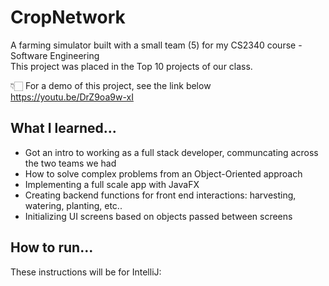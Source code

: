 # CropNetwork

A farming simulator built with a small team (5) for my CS2340 course - Software Engineering  
This project was placed in the Top 10 projects of our class.  

👇🏻 For a demo of this project, see the link below
https://youtu.be/DrZ9oa9w-xI

## What I learned...

* Got an intro to working as a full stack developer, communcating across the two teams we had
* How to solve complex problems from an Object-Oriented approach
* Implementing a full scale app with JavaFX
* Creating backend functions for front end interactions: harvesting, watering, planting, etc..
* Initializing UI screens based on objects passed between screens

## How to run...

These instructions will be for IntelliJ:  
